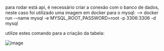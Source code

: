 para rodar está api, é necessário criar a conexão com o banco de dados, neste caso foi utilizado uma imagem em docker para o mysql:
--> docker run --name mysql -e MYSQL_ROOT_PASSWORD=root -p 3306:3306 -d mysql

utilize estes comando para a criação da tabela:

![image](https://github.com/Rafael-conquista/Estudos_NodeJS/assets/80485375/439891b1-62fc-4eab-97e3-4c817eb1b59f)
